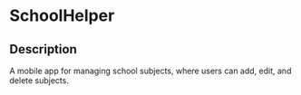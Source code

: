 # SchoolHelper
## Description
A mobile app for managing school subjects, where users can add, edit, and delete subjects.
